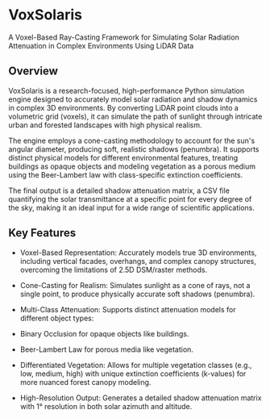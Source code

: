 # VoxSolaris
A Voxel-Based Ray-Casting Framework for Simulating Solar Radiation Attenuation in Complex Environments Using LiDAR Data

## Overview
VoxSolaris is a research-focused, high-performance Python simulation engine designed to accurately model solar radiation and shadow dynamics in complex 3D environments. By converting LiDAR point clouds into a volumetric grid (voxels), it can simulate the path of sunlight through intricate urban and forested landscapes with high physical realism.

The engine employs a cone-casting methodology to account for the sun's angular diameter, producing soft, realistic shadows (penumbra). It supports distinct physical models for different environmental features, treating buildings as opaque objects and modeling vegetation as a porous medium using the Beer-Lambert law with class-specific extinction coefficients.

The final output is a detailed shadow attenuation matrix, a CSV file quantifying the solar transmittance at a specific point for every degree of the sky, making it an ideal input for a wide range of scientific applications.

## Key Features
- Voxel-Based Representation: Accurately models true 3D environments, including vertical facades, overhangs, and complex canopy structures, overcoming the limitations of 2.5D DSM/raster methods.

- Cone-Casting for Realism: Simulates sunlight as a cone of rays, not a single point, to produce physically accurate soft shadows (penumbra).

- Multi-Class Attenuation: Supports distinct attenuation models for different object types:

- Binary Occlusion for opaque objects like buildings.

- Beer-Lambert Law for porous media like vegetation.

- Differentiated Vegetation: Allows for multiple vegetation classes (e.g., low, medium, high) with unique extinction coefficients (k-values) for more nuanced forest canopy modeling.

- High-Resolution Output: Generates a detailed shadow attenuation matrix with 1° resolution in both solar azimuth and altitude.

